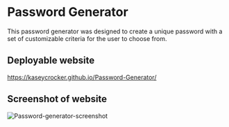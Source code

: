 # Password Generator

This password generator was designed to create a unique password with a set of customizable criteria for the user to choose from.

## Deployable website

https://kaseycrocker.github.io/Password-Generator/

## Screenshot of website

![Password-generator-screenshot](https://user-images.githubusercontent.com/106774932/176513530-6ff00ef7-d145-4f40-8850-c9be2c6f6cd3.png)

